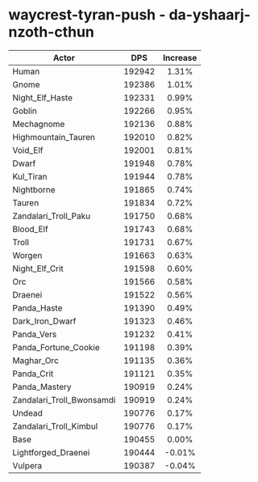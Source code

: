 # waycrest-tyran-push - da-yshaarj-nzoth-cthun
| Actor | DPS | Increase |
|---|:---:|:---:|
|Human|192942|1.31%|
|Gnome|192386|1.01%|
|Night_Elf_Haste|192331|0.99%|
|Goblin|192266|0.95%|
|Mechagnome|192136|0.88%|
|Highmountain_Tauren|192010|0.82%|
|Void_Elf|192001|0.81%|
|Dwarf|191948|0.78%|
|Kul_Tiran|191944|0.78%|
|Nightborne|191865|0.74%|
|Tauren|191834|0.72%|
|Zandalari_Troll_Paku|191750|0.68%|
|Blood_Elf|191743|0.68%|
|Troll|191731|0.67%|
|Worgen|191663|0.63%|
|Night_Elf_Crit|191598|0.60%|
|Orc|191566|0.58%|
|Draenei|191522|0.56%|
|Panda_Haste|191390|0.49%|
|Dark_Iron_Dwarf|191323|0.46%|
|Panda_Vers|191232|0.41%|
|Panda_Fortune_Cookie|191198|0.39%|
|Maghar_Orc|191135|0.36%|
|Panda_Crit|191121|0.35%|
|Panda_Mastery|190919|0.24%|
|Zandalari_Troll_Bwonsamdi|190919|0.24%|
|Undead|190776|0.17%|
|Zandalari_Troll_Kimbul|190776|0.17%|
|Base|190455|0.00%|
|Lightforged_Draenei|190444|-0.01%|
|Vulpera|190387|-0.04%|

